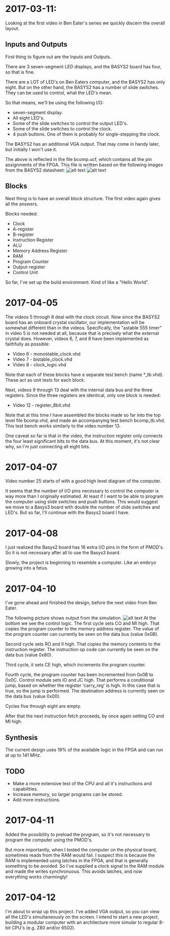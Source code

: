 # 2017-03-11:

Looking at the first video in Ben Eater's series we quickly discern the overall
layout.

## Inputs and Outputs
First thing to figure out are the Inputs and Outputs.

There are 3 seven-segment LED displays, and the BASYS2 board has four, so that
is fine.

There are a LOT of LED's on Ben Eaters computer, and the BASYS2 has only eight.
But on the other hand, the BASYS2 has a number of slide switches. They can be used to
control, what the LED's mean.

So that means, we'll be using the following I/O:
* seven-segment display.
* All eight LED's.
* Some of the slide switches to control the output LED's.
* Some of the slide switches to control the clock.
* 4 push buttons. One of them is probably for single-stepping the clock.

The BASYS2 has an additional VGA output. That may come in handy later, but
initially I won't use it.

The above is reflected in the file bcomp.ucf, which contains all the pin
assignments of the FPGA. This file is written based on the following images
from the BASYS2 datasheet:
![alt text](https://github.com/MJoergen/bcomp/blob/master/img/pins.png "")
![alt text](https://github.com/MJoergen/bcomp/blob/master/img/pins2.png "")

## Blocks
Next thing is to have an overall block structure. The first video again gives
all the answers.

Blocks needed:
* Clock
* A-register
* B-register
* Instruction Register
* ALU
* Memory Address Register
* RAM
* Program Counter
* Output-register
* Control Unit

So far, I've set up the build environment. Kind of like a "Hello World".

# 2017-04-05

The videos 5 through 8 deal with the clock circuit. Now since the BASYS2 board
has an onboard crystal oscillator, our implementation will be somewhat different
than in the videos. Specifically, the "astable 555 timer" in video 5 is not needed
at all, because that is precisely what the external crystal does. However,
videos 6, 7, and 8 have been implemented as faithfully as possible:
* Video 6 - monostable_clock.vhd
* Video 7 - bistable_clock.vhd
* Video 8 - clock_logic.vhd

Note that each of these blocks have a separate test bench (name *_tb.vhd). These act
as unit tests for each block.

Next, videos 9 through 13 deal with the internal data bus and the three registers.
Since the three registers are identical, only one block is needed:
* Video 12 - register_8bit.vhd

Note that at this time I have assembled the blocks made so far into the top level
file bcomp.vhd, and made an accompanying test bench bcomp_tb.vhd. This test bench
works similarly to the video number 13.

One caveat so far is that in the video, the instruction register only connects the 
four least significant bits to the data bus. At this moment, it's not clear why,
so I'm just connecting all eight bits.

# 2017-04-07

Video number 25 starts of with a good high level diagram of the computer.

It seems that the number of I/O pins necessary to control the computer is
way more than I originally estimated. At least if I want to be
able to program the computer using slide switches and push buttons.
This would suggest we move to a Basys3 board with double the number of slide
switches and LED's. But so far, I'll continue with the Basys2 board I have.

# 2017-04-08

I just realized the Basys2 board has 16 extra I/O pins in the form of
PMOD's. So it is not necessary after all to use the Basys3 board.

Slowly, the project is beginning to resemble a computer. Like an embryo growing into 
a fetus.

# 2017-04-10

I've gone ahead and finished the design, before the next video from Ben Eater.

The following picture shows output from the simulation.
![alt text](https://github.com/MJoergen/bcomp/blob/master/img/Simulation.png "")
At the bottom we see the control logic.
The first cycle sets CO and MI high. That copies the program counter to the
memory address register. The value of the program counter can currently be seen
on the data bus (value 0x0B).

Second cycle sets RO and II high. That copies the memory contents to the
instruction register.  The instruction op code can currently be seen on the
data bus (value 0x80).

Third cycle, it sets CE high, which increments the program counter. 

Fourth cycle, the program counter has been incremented from 0x0B to 0x0C.
Control module sets IO and JC high.  That performs a conditional jump, based on
whether the register 'carry_reg' is high. In this case that is true, so the
jump is performed. The destination address is currently seen on the data bus
(value 0x00).

Cycles five through eight are empty.

After that the next instruction fetch proceeds, by once again setting CO and MI high.

## Synthesis

The current design uses 19% of the available logic in the FPGA and can run at up to 141 MHz.

## TODO

* Make a more extensive test of the CPU and all it's instructions and capabilities.
* Increase memory, so larger programs can be stored.
* Add more instructions.


# 2017-04-11

Added the possibility to preload the program, so it's not necessary to program the computer
using the PMOD's.

But more importantly, when I tested the computer on the physical board, sometimes reads
from the RAM would fail. I suspect this is because the RAM is implemented using latches in
the FPGA, and that is generally something to be avoided. So I've supplied a clock signal
to the RAM module and made the writes synchronuous. This avoids latches, and now everything works
charmingly!

# 2017-04-12

I'm about to wrap up this project. I've added VGA output, so you can view all the LED's simultaneously
on the screen. I intend to start a new project, building a modular computer with an architecture
more simular to regular 8-bit CPU's (e.g. Z80 and/or 6502).

